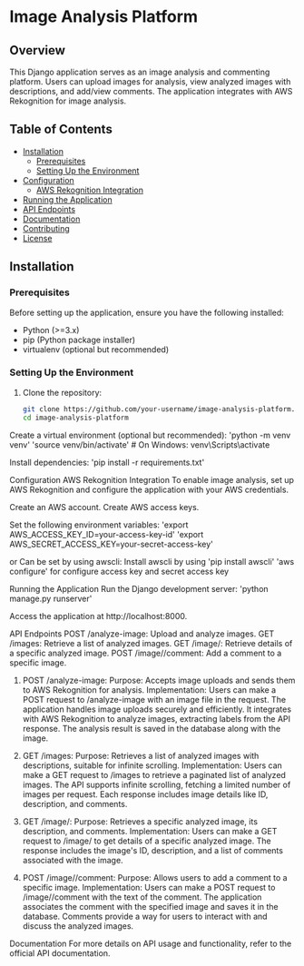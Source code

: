 # Image Analysis Platform

## Overview
This Django application serves as an image analysis and commenting platform. Users can upload images for analysis, view analyzed images with descriptions, and add/view comments. The application integrates with AWS Rekognition for image analysis.

## Table of Contents
- [Installation](#installation)
  - [Prerequisites](#prerequisites)
  - [Setting Up the Environment](#setting-up-the-environment)
- [Configuration](#configuration)
  - [AWS Rekognition Integration](#aws-rekognition-integration)
- [Running the Application](#running-the-application)
- [API Endpoints](#api-endpoints)
- [Documentation](#documentation)
- [Contributing](#contributing)
- [License](#license)

## Installation

### Prerequisites
Before setting up the application, ensure you have the following installed:
- Python (>=3.x)
- pip (Python package installer)
- virtualenv (optional but recommended)

### Setting Up the Environment
1. Clone the repository:
   ```bash
   git clone https://github.com/your-username/image-analysis-platform.git
   cd image-analysis-platform


Create a virtual environment (optional but recommended):
'python -m venv venv'
'source venv/bin/activate'  # On Windows: venv\Scripts\activate


Install dependencies:
'pip install -r requirements.txt'


Configuration
AWS Rekognition Integration
To enable image analysis, set up AWS Rekognition and configure the application with your AWS credentials.

Create an AWS account.
Create AWS access keys.

Set the following environment variables:
'export AWS_ACCESS_KEY_ID=your-access-key-id'
'export AWS_SECRET_ACCESS_KEY=your-secret-access-key'

or Can be set by using awscli:
Install awscli by using 'pip install awscli'
'aws configure' for configure access key and secret access key


Running the Application
Run the Django development server:
'python manage.py runserver'


Access the application at http://localhost:8000.

API Endpoints
POST /analyze-image: Upload and analyze images.
GET /images: Retrieve a list of analyzed images.
GET /image/<id>: Retrieve details of a specific analyzed image.
POST /image/<id>/comment: Add a comment to a specific image.

1. POST /analyze-image:
Purpose: Accepts image uploads and sends them to AWS Rekognition for analysis.
Implementation:
Users can make a POST request to /analyze-image with an image file in the request.
The application handles image uploads securely and efficiently.
It integrates with AWS Rekognition to analyze images, extracting labels from the API response.
The analysis result is saved in the database along with the image.

2. GET /images:
Purpose: Retrieves a list of analyzed images with descriptions, suitable for infinite scrolling.
Implementation:
Users can make a GET request to /images to retrieve a paginated list of analyzed images.
The API supports infinite scrolling, fetching a limited number of images per request.
Each response includes image details like ID, description, and comments.

3. GET /image/<id>:
Purpose: Retrieves a specific analyzed image, its description, and comments.
Implementation:
Users can make a GET request to /image/<id> to get details of a specific analyzed image.
The response includes the image's ID, description, and a list of comments associated with the image.

4. POST /image/<id>/comment:
Purpose: Allows users to add a comment to a specific image.
Implementation:
Users can make a POST request to /image/<id>/comment with the text of the comment.
The application associates the comment with the specified image and saves it in the database.
Comments provide a way for users to interact with and discuss the analyzed images.


Documentation
For more details on API usage and functionality, refer to the official API documentation.